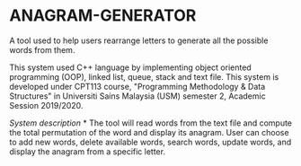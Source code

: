 # ANAGRAM-GENERATOR
A tool used to help users rearrange letters to generate all the possible words from them.

This system used C++ language by implementing object oriented programming (OOP), linked list, queue, stack and text file.
This system is developed under CPT113 course, "Programming Methodology & Data Structures" in Universiti Sains Malaysia (USM) semester 2, Academic Session 2019/2020.

*System description* * 
The tool will read words from the text file and compute the total permutation of the word and display its anagram. User can choose to add new words, delete available words, search words, update words, and display the anagram from a specific letter.
